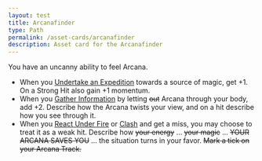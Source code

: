 ```yaml
---
layout: test
title: Arcanafinder
type: Path
permalink: /asset-cards/arcanafinder
description: Asset card for the Arcanafinder
---
```


You have an uncanny ability to feel Arcana.

- When you <ins>Undertake an Expedition</ins> towards a source of magic, get +1. On a Strong Hit also gain +1 momentum.
- When you <ins>Gather Information</ins> by letting ~~out~~ Arcana through your body, add +2. Describe how the Arcana twists your view, and on a hit describe how you see through it.
- When you <ins>React Under Fire</ins> or <ins>Clash</ins> and get a miss, you may choose to treat it as a weak hit. Describe how ~~your energy~~ … ~~your magic~~ … ~~YOUR ARCANA SAVES YOU~~ … the situation turns in your favor. ~~Mark a tick on your Arcana Track.~~
